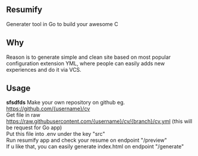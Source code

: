 ## Resumify
Generater tool in Go to build your awesome C

## Why
Reason is to generate simple and clean site based on most popular configuration extension YML, where people can easily adds new experiences and do it via VCS.

## Usage
**sfsdfds**
Make your own repository on github eg. https://github.com/{username}/cv <br />
Get file in raw https://raw.githubusercontent.com/{username}/cv/{branch}/cv.yml (this will be request for Go app) <br />
Put this file into .env under the key "src"  <br />
Run resumify app and check your resume on endpoint "/preview" <br />
If u like that, you can easily generate index.html on endpoint "/generate" <br />
